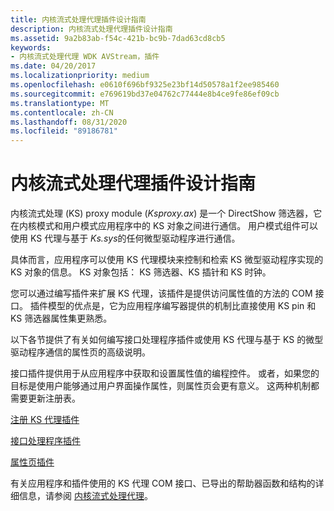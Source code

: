 ```yaml
---
title: 内核流式处理代理插件设计指南
description: 内核流式处理代理插件设计指南
ms.assetid: 9a2b83ab-f54c-421b-bc9b-7dad63cd8cb5
keywords:
- 内核流式处理代理 WDK AVStream，插件
ms.date: 04/20/2017
ms.localizationpriority: medium
ms.openlocfilehash: e0610f696bf9325e23bf14d50578a1f2ee985460
ms.sourcegitcommit: e769619bd37e04762c77444e8b4ce9fe86ef09cb
ms.translationtype: MT
ms.contentlocale: zh-CN
ms.lasthandoff: 08/31/2020
ms.locfileid: "89186781"
---
```

# <a name="kernel-streaming-proxy-plug-ins-design-guide"></a>内核流式处理代理插件设计指南


内核流式处理 (KS) proxy module (*Ksproxy.ax*) 是一个 DirectShow 筛选器，它在内核模式和用户模式应用程序中的 KS 对象之间进行通信。 用户模式组件可以使用 KS 代理与基于 *Ks.sys*的任何微型驱动程序进行通信。

具体而言，应用程序可以使用 KS 代理模块来控制和检索 KS 微型驱动程序实现的 KS 对象的信息。 KS 对象包括： KS 筛选器、KS 插针和 KS 时钟。

您可以通过编写插件来扩展 KS 代理，该插件是提供访问属性值的方法的 COM 接口。 插件模型的优点是，它为应用程序编写器提供的机制比直接使用 KS pin 和 KS 筛选器属性集更熟悉。

以下各节提供了有关如何编写接口处理程序插件或使用 KS 代理与基于 KS 的微型驱动程序通信的属性页的高级说明。

接口插件提供用于从应用程序中获取和设置属性值的编程控件。 或者，如果您的目标是使用户能够通过用户界面操作属性，则属性页会更有意义。 这两种机制都需要更新注册表。

[注册 KS 代理插件](registering-ks-proxy-plug-ins.md)

[接口处理程序插件](interface-handler-plug-in.md)

[属性页插件](property-page-plug-in.md)

有关应用程序和插件使用的 KS 代理 COM 接口、已导出的帮助器函数和结构的详细信息，请参阅 [内核流式处理代理](/windows-hardware/drivers/ddi/_stream/index)。

 

